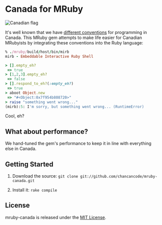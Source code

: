 # Canada for MRuby

![Canadian flag](https://raw.github.com/vanruby/canada/master/canada.png)

It's well known that we have [different conventions](http://programmers.stackexchange.com/questions/1483/do-people-in-non-english-speaking-countries-code-in-english#answer-5576) for programming in Canada. This MRuby gem attempts to make life easier for Canadian MRubyists by integrating these conventions into the Ruby language:

```ruby
% ./mruby/build/host/bin/mirb
mirb - Embeddable Interactive Ruby Shell

> [].empty_eh?
 => true
> [1,2,3].empty_eh?
 => false
> [].respond_to_eh?(:empty_eh?)
 => true
> aboot Object.new
 => "#<Object:0x7f954b808720>"
> raise "something went wrong..."
(mirb):5: I'm sorry, but something went wrong... (RuntimeError)
```

Cool, eh?

## What about performance?

We hand-tuned the gem's performance to keep it in line with everything else in Canada.

## Getting Started

1. Download the source: `git clone git://github.com/chancancode/mruby-canada.git`

2. Install it: `rake compile`

## License

mruby-canada is released under the [MIT License](http://www.opensource.org/licenses/MIT).
